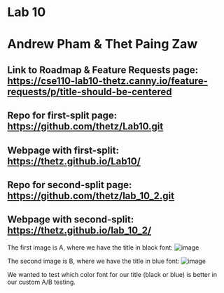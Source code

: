 # Lab 10
# Andrew Pham & Thet Paing Zaw
## Link to Roadmap & Feature Requests page: https://cse110-lab10-thetz.canny.io/feature-requests/p/title-should-be-centered

## Repo for first-split page: https://github.com/thetz/Lab10.git

## Webpage with first-split: https://thetz.github.io/Lab10/

## Repo for second-split page: https://github.com/thetz/lab_10_2.git

## Webpage with second-split: https://thetz.github.io/lab_10_2/

The first image is A, where we have the title in black font:
![image](https://user-images.githubusercontent.com/32047306/120937641-7643a880-c6c3-11eb-8132-2945cf9a952c.png)

The second image is B, where we have the title in blue font:
![image](https://user-images.githubusercontent.com/32047306/120937652-8196d400-c6c3-11eb-896a-ffda419c8e8a.png)

We wanted to test which color font for our title (black or blue) is better in our custom A/B testing.  
